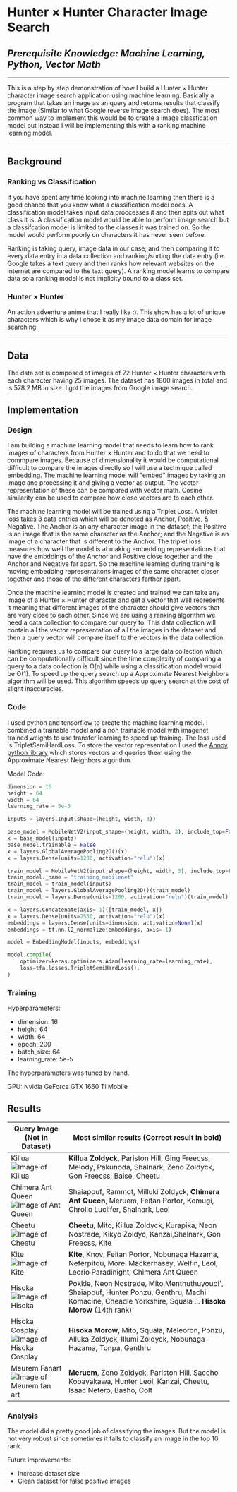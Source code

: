 # Hunter × Hunter Character Image Search
## *Prerequisite Knowledge: Machine Learning, Python, Vector Math*
---
This is a step by step demonstration of how I build a Hunter × Hunter character image search application using machine learning. Basically a program that takes an image as an query and returns results that classify the image (Similar to what Google reverse image search does). The most common way to implement this would be to create a image classfication model but instead I will be implementing this with a ranking machine learning model.

---

## Background
### Ranking vs Classification
If you have spent any time looking into machine learning then there is a good chance that you know what a classification model does. A classification model takes input data proccesses it and then spits out what class it is. A classification model would be able to perform image search but a classifcation model is limited to the classes it was trained on. So the model would perform poorly on characters it has never seen before.

Ranking is taking query, image data in our case, and then comparing it to every data entry in a data collection and ranking/sorting the data entry (i.e. Google takes a text query and then ranks how relevant websites on the internet are compared to the text query). A ranking model learns to compare data so a ranking model is not implicity bound to a class set.

### Hunter × Hunter
An action adventure anime that I really like :). This show has a lot of unique characters which is why I chose it as my image data domain for image searching.

---

## Data
The data set is composed of images of 72 Hunter × Hunter characters with each character having 25 images. The dataset has 1800 images in total and is 578.2 MB in size. I got the images from Google image search. 

## Implementation
### Design
I am building a machine learning model that needs to learn how to rank images of characters from Hunter × Hunter and to do that we need to commpare images. Because of dimensionality it would be computational difficult to compare the images directly so I will use a technique called embedding. The machine learning model will "embed" images by taking an image and processing it and giving a vector as output. The vector representation of these can be compared with vector math. Cosine similarity can be used to compare how close vectors are to each other.

The machine learning model will be trained using a Triplet Loss. A triplet loss takes 3 data entries which will be denoted as Anchor, Positive, & Negative. The Anchor is an any character image in the dataset; the Positive is an image that is the same character as the Anchor; and the Negative is an image of a character that is different to the Anchor. The triplet loss measures how well the model is at making embedding representations that have the embddings of the Anchor and Positive close together and the Anchor and Negative far apart. So the machine learning during training is moving embedding representaitons images of the same character closer together and those of the different characters farther apart.

Once the machine learning model is created and trained we can take any image of a Hunter × Hunter character and get a vector that well represents it meaning that different images of the character should give vectors that are very close to each other. Since we are using a ranking algorithm we need a data collection to compare our query to. This data collection will contain all the vector representation of all the images in the dataset and then a query vector will compare itself to the vectors in the data collection.

Ranking requires us to compare our query to a large data collection which can be computationally difficult since the time complexity of comparing a query to a data collection is O(n) while using a classification model would be O(1). To speed up the query search up a Approximate Nearest Neighbors algorithm will be used. This algorithm speeds up query search at the cost of slight inaccuracies. 


### Code
I used python and tensorflow to create the machine learning model. I combined a trainable model and a non trainable model with imagenet trained weights to use transfer learning to speed up training. The loss used is TripletSemiHardLoss. To store the vector representation I used the [Annoy python library](https://github.com/spotify/annoy) which stores vectors and queries them using the Approximate Nearest Neighbors algorithm.

Model Code:

```python
dimension = 16
height = 64
width = 64
learning_rate = 5e-5

inputs = layers.Input(shape=(height, width, 3))

base_model = MobileNetV2(input_shape=(height, width, 3), include_top=False, weights='imagenet')
x = base_model(inputs)
base_model.trainable = False
x = layers.GlobalAveragePooling2D()(x)
x = layers.Dense(units=1280, activation="relu")(x)

train_model = MobileNetV2(input_shape=(height, width, 3), include_top=False)
train_model._name = "training_mobilenet"
train_model = train_model(inputs)
train_model = layers.GlobalAveragePooling2D()(train_model)
train_model = layers.Dense(units=1280, activation="relu")(train_model)

x = layers.Concatenate(axis=-1)([train_model, x])
x = layers.Dense(units=2560, activation="relu")(x)
embeddings = layers.Dense(units=dimension, activation=None)(x)
embeddings = tf.nn.l2_normalize(embeddings, axis=-1)

model = EmbeddingModel(inputs, embeddings)

model.compile(
    optimizer=keras.optimizers.Adam(learning_rate=learning_rate),
    loss=tfa.losses.TripletSemiHardLoss(),
)
```

### Training
Hyperparameters:
* dimension: 16
* height: 64
* width: 64
* epoch: 200
* batch_size: 64
* learning_rate: 5e-5

The hyperparameters was tuned by hand.

GPU: Nvidia GeForce GTX 1660 Ti Mobile

## Results

| Query Image (Not in Dataset) | Most similar results (Correct result in bold) |
| ----------- | ----------- |
| Killua ![Image of Killua](https://p.favim.com/orig/2019/01/27/hunter-x-hunter-killua-anime-Favim.com-6821948.png) | **Killua Zoldyck**, Pariston Hill, Ging Freecss, Melody, Pakunoda, Shalnark, Zeno Zoldyck, Gon Freecss, Baise, Cheetu|
| Chimera Ant Queen ![Image of Ant Queen](https://i.ytimg.com/vi/FW0iVENflAE/mqdefault.jpg) | Shaiapouf, Rammot, Milluki Zoldyck, **Chimera Ant Queen**, Meruem, Feitan Portor, Komugi, Chrollo Lucilfer, Shalnark, Leol|
| Cheetu ![Image of Cheetu](https://i.pinimg.com/originals/f1/64/f8/f164f886d4a0c3a4461460d62cc707d7.jpg) | **Cheetu**, Mito, Killua Zoldyck, Kurapika, Neon Nostrade, Kikyo Zoldyc, Kanzai,Shalnark, Gon Freecss, Kite |
| Kite ![Image of Kite](https://ami.animecharactersdatabase.com/uploads/chars/thumbs/200/5688-2045549894.jpg) | **Kite**, Knov, Feitan Portor, Nobunaga Hazama, Neferpitou, Morel Mackernasey, Welfin, Leol, Leorio Paradinight, Chimera Ant Queen |
| Hisoka ![Image of Hisoka](https://miro.medium.com/max/3840/1*VWzhICRDggGCgNBdLvSNAA.png) | Pokkle, Neon Nostrade, Mito,Menthuthuyoupi', Shaiapouf, Hunter Ponzu, Genthru, Machi Komacine, Cheadle Yorkshire, Squala ... **Hisoka Morow** (14th rank)' |
| Hisoka Cosplay ![Image of Hisoka Cosplay](https://i.pinimg.com/originals/2e/a3/63/2ea363d67b2d9376a5929146f762fe25.jpg) | **Hisoka Morow**, Mito, Squala, Meleoron, Ponzu, Alluka Zoldyck, Illumi Zoldyck, Nobunaga Hazama, Tonpa, Genthru |
| Meurem Fanart ![Image of Meurem fan art](https://encrypted-tbn0.gstatic.com/images?q=tbn:ANd9GcRANKshU2abrgkyRfQN67Oza-59gyVvmpq93w&usqp=CAU') | **Meruem**, Zeno Zoldyck, Pariston Hill, Saccho Kobayakawa, Hunter Leol, Kanzai, Cheetu, Isaac Netero, Basho, Colt |

### Analysis
The model did a pretty good job of classifying the images. But the model is not very robust since sometimes it fails to classify an image in the top 10 rank. 

Future improvements:
* Increase dataset size
* Clean dataset for false positive images
